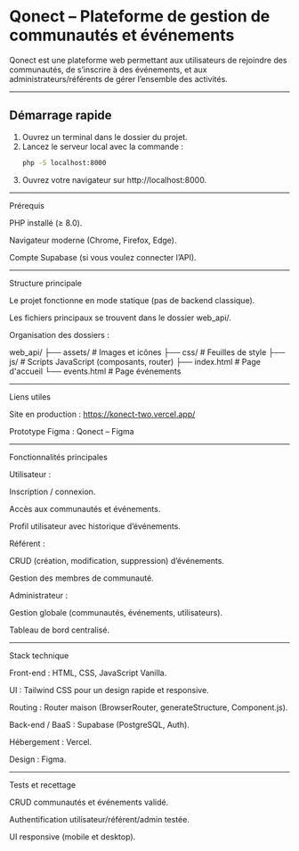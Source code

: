 # Qonect – Plateforme de gestion de communautés et événements

Qonect est une plateforme web permettant aux utilisateurs de rejoindre des communautés, de s’inscrire à des événements, et aux administrateurs/référents de gérer l’ensemble des activités.

---

## Démarrage rapide

1. Ouvrez un terminal dans le dossier du projet.
2. Lancez le serveur local avec la commande :
   ```bash
   php -S localhost:8000

3. Ouvrez votre navigateur sur http://localhost:8000.




---

Prérequis

PHP installé (≥ 8.0).

Navigateur moderne (Chrome, Firefox, Edge).

Compte Supabase (si vous voulez connecter l’API).



---

Structure principale

Le projet fonctionne en mode statique (pas de backend classique).

Les fichiers principaux se trouvent dans le dossier web_api/.

Organisation des dossiers :


web_api/
├── assets/            # Images et icônes
├── css/               # Feuilles de style
├── js/                # Scripts JavaScript (composants, router)
├── index.html         # Page d'accueil
└── events.html        # Page événements


---

Liens utiles

Site en production : https://konect-two.vercel.app/

Prototype Figma : Qonect – Figma



---

Fonctionnalités principales

Utilisateur :

Inscription / connexion.

Accès aux communautés et événements.

Profil utilisateur avec historique d’événements.


Référent :

CRUD (création, modification, suppression) d’événements.

Gestion des membres de communauté.


Administrateur :

Gestion globale (communautés, événements, utilisateurs).

Tableau de bord centralisé.




---

Stack technique

Front-end : HTML, CSS, JavaScript Vanilla.

UI : Tailwind CSS pour un design rapide et responsive.

Routing : Router maison (BrowserRouter, generateStructure, Component.js).

Back-end / BaaS : Supabase (PostgreSQL, Auth).

Hébergement : Vercel.

Design : Figma.



---

Tests et recettage

CRUD communautés et événements validé.

Authentification utilisateur/référent/admin testée.

UI responsive (mobile et desktop).
